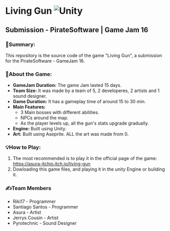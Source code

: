 # Living Gun ![Unity](https://img.shields.io/badge/Game%20Engine-Unity-black?logo=unity&logoColor=white)
## Submission - PirateSoftware | Game Jam 16

### 📌Summary:
This repository is the source code of the game "Living Gun", a submission for the PirateSoftware - GameJam 16. 

### 🚀About the Game:
- **GameJam Duration:** The game Jam lasted 15 days.
- **Team Size:** It was made by a team of 5, 2 developeres, 2 artists and 1 sound designer. 
- **Game Duration:** It has a gameplay time of around 15 to 30 min.
- **Main Features:**
   - 3  Main bosses with different abilities.
   - NPCs around the map.
   - As the player levels up, all the gun's stats upgrade gradually.
- **Engine:** Built using Unity.
- **Art:** Built using Aseprite. ALL the art was made from 0. 

### 💡How to Play:
1. The most recommended is to play it in the official page of the game: https://asura-itchio.itch.io/living-gun
2. Dowloading this game files, and playing it in the unity Engine or building it. 

### ✍️Team Members
- Riki17 - Programmer
- Santiago Santos - Programmer
- Asura - Artist 
- Jerrys Cousin - Artist 
- Pyrotechnic - Sound Designer 
